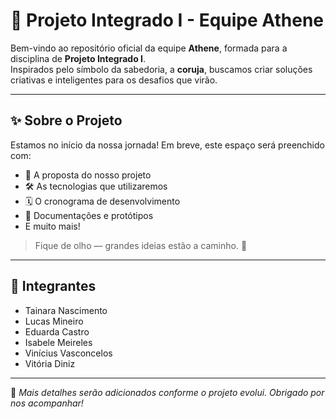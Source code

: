 # 🦉 Projeto Integrado I - Equipe Athene

Bem-vindo ao repositório oficial da equipe **Athene**, formada para a disciplina de **Projeto Integrado I**.  
Inspirados pelo símbolo da sabedoria, a **coruja**, buscamos criar soluções criativas e inteligentes para os desafios que virão.

---

## ✨ Sobre o Projeto

Estamos no início da nossa jornada! Em breve, este espaço será preenchido com:

- 📌 A proposta do nosso projeto  
- 🛠️ As tecnologias que utilizaremos  
- 🗓️ O cronograma de desenvolvimento  
- 📄 Documentações e protótipos  
- E muito mais!

> Fique de olho — grandes ideias estão a caminho. 👀

---

## 👥 Integrantes

- Tainara Nascimento  
- Lucas Mineiro  
- Eduarda Castro  
- Isabele Meireles  
- Vinícius Vasconcelos  
- Vitória Diniz

---

📌 *Mais detalhes serão adicionados conforme o projeto evolui. Obrigado por nos acompanhar!*